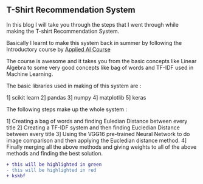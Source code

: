 ## T-Shirt Recommendation System

In this blog I will take you through the steps that I went through while making the T-shirt Recommendation System.

Basically I learnt to make this system back in summer by following the Introductory course by [Applied AI Course](https://www.appliedaicourse.com/)

The course is awesome and it takes you from the basic concepts like Linear Algebra to some very good concepts like bag of words and TF-IDF used in Machine Learning.

The basic libraries used in making of this system are :

1] scikit learn
2] pandas
3] numpy
4] matplotlib
5] keras

The following steps make up the whole system :

1] Creating a bag of words and finding Euledian Distance between every title 
2] Creating a TF-IDF system and then finding Eucledian Distance between every title
3] Using the VGG16 pre-trained Neural Network to do image comparison and then applying the Eucledian distance method.
4] Finally merging all the above methods and giving weights to all of the above methods and finding the best solution.

```diff
+ this will be highlighted in green
- this will be highlighted in red
+ kskbf
```
